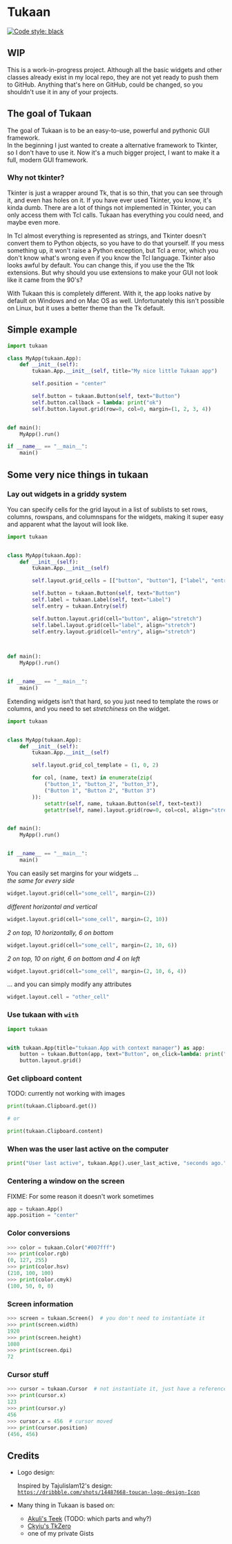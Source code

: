 # Tukaan
[![Code style: black](https://img.shields.io/badge/code%20style-black-1c1c1c.svg)](https://github.com/psf/black)

## WIP
This is a work-in-progress project. Although all the basic widgets and other classes already exist in my local repo, they are not yet ready to push them to GitHub. Anything that's here on GitHub, could be changed, so you shouldn't use it in any of your projects.

## The goal of Tukaan
The goal of Tukaan is to be an easy-to-use, powerful and pythonic GUI framework.\
In the beginning I just wanted to create a alternative framework to Tkinter, so I don't have to use it. Now it's a much bigger project, I want to make it a full, modern GUI framework.

### Why not tkinter?
Tkinter is just a wrapper around Tk, that is so thin, that you can see through it, and even has holes on it. If you have ever used Tkinter, you know, it's kinda dumb. There are a lot of things not implemented in Tkinter, you can only access them with Tcl calls. Tukaan has everything you could need, and maybe even more.

In Tcl almost everything is represented as strings, and Tkinter doesn't convert them to Python objects, so you have to do that yourself. If you mess something up, it won't raise a Python exception, but Tcl a error, which you don't know what's wrong even if you know the Tcl language.
Tkinter also looks awful by default. You can change this, if you use the the Ttk extensions. But why should you use extensions to make your GUI not look like it came from the 90's?

With Tukaan this is completely different. With it, the app looks native by default on Windows and on Mac OS as well. Unfortunately this isn't possible on Linux, but it uses a better theme than the Tk default.


## Simple example

```python
import tukaan

class MyApp(tukaan.App):
    def __init__(self):
        tukaan.App.__init__(self, title="My nice little Tukaan app")

        self.position = "center"

        self.button = tukaan.Button(self, text="Button")
        self.button.callback = lambda: print("ok")
        self.button.layout.grid(row=0, col=0, margin=(1, 2, 3, 4))


def main():
    MyApp().run()

if __name__ == "__main__":
    main() 
```

## Some very nice things in tukaan

### Lay out widgets in a griddy system
You can specify cells for the grid layout in a list of sublists to set rows, columns, rowspans, and columnspans for the widgets, making it super easy and apparent what the layout will look like. 
```python
import tukaan


class MyApp(tukaan.App):
    def __init__(self):
        tukaan.App.__init__(self)

        self.layout.grid_cells = [["button", "button"], ["label", "entry"]]

        self.button = tukaan.Button(self, text="Button")
        self.label = tukaan.Label(self, text="Label")
        self.entry = tukaan.Entry(self)

        self.button.layout.grid(cell="button", align="stretch")
        self.label.layout.grid(cell="label", align="stretch")
        self.entry.layout.grid(cell="entry", align="stretch")
        


def main():
    MyApp().run()


if __name__ == "__main__":
    main()
```
Extending widgets isn’t that hard, so you just need to template the rows or columns, and you need to set *stretchiness* on the widget.
```python
import tukaan


class MyApp(tukaan.App):
    def __init__(self):
        tukaan.App.__init__(self)

        self.layout.grid_col_template = (1, 0, 2)

        for col, (name, text) in enumerate(zip(
            ("button_1", "button_2", "button_3"),
            ("Button 1", "Button 2", "Button 3")
        )):
            setattr(self, name, tukaan.Button(self, text=text))
            getattr(self, name).layout.grid(row=0, col=col, align="stretch")


def main():
    MyApp().run()


if __name__ == "__main__":
    main()
```

You can easily set margins for your widgets ...\
*the same for every side*
```python
widget.layout.grid(cell="some_cell", margin=(2))
```
*different horizontal and vertical*
```python
widget.layout.grid(cell="some_cell", margin=(2, 10))
```
*2 on top, 10 horizontally, 6 on bottom*
```python
widget.layout.grid(cell="some_cell", margin=(2, 10, 6))
```
*2 on top, 10 on right, 6 on bottom and 4 on left*
```python
widget.layout.grid(cell="some_cell", margin=(2, 10, 6, 4))
```
... and you can simply modify any attributes
```python
widget.layout.cell = "other_cell"
```

### Use tukaan with `with`
```python
import tukaan


with tukaan.App(title="tukaan.App with context manager") as app:
    button = tukaan.Button(app, text="Button", on_click=lambda: print("stuff"))
    button.layout.grid()
```

### Get clipboard content
TODO: currently not working with images
```python
print(tukaan.Clipboard.get())

# or

print(tukaan.Clipboard.content)
```

### When was the user last active on the computer
```python
print("User last active", tukaan.App().user_last_active, "seconds ago.")
```

### Centering a window on the screen
FIXME: For some reason it doesn't work sometimes

```python
app = tukaan.App()
app.position = "center"
```

### Color conversions
```python
>>> color = tukaan.Color("#007fff")
>>> print(color.rgb)
(0, 127, 255)
>>> print(color.hsv)
(210, 100, 100)
>>> print(color.cmyk)
(100, 50, 0, 0)
```

### Screen information
```python
>>> screen = tukaan.Screen()  # you don't need to instantiate it
>>> print(screen.width)
1920
>>> print(screen.height)
1080
>>> print(screen.dpi)
72
```

### Cursor stuff
```python
>>> cursor = tukaan.Cursor  # not instantiate it, just have a reference
>>> print(cursor.x)
123
>>> print(cursor.y)
456
>>> cursor.x = 456  # cursor moved
>>> print(cursor.position)
(456, 456)
```



## Credits
- Logo design:

    Inspired by Tajulislam12's design: [`https://dribbble.com/shots/14487668-toucan-logo-design-Icon`](https://dribbble.com/shots/14487668-toucan-logo-design-Icon)

- Many thing in Tukaan is based on:

  - [Akuli's Teek](https://github.com/Akuli/teek) (TODO: which parts and why?)
  - [Ckyiu's TkZero](https://github.com/UnsignedArduino/TkZero)
  - one of my private Gists
